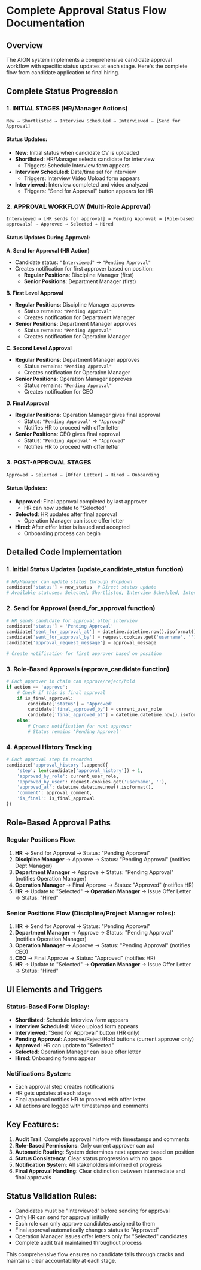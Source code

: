 # Complete Approval Status Flow Documentation

## Overview
The AION system implements a comprehensive candidate approval workflow with specific status updates at each stage. Here's the complete flow from candidate application to final hiring.

## Complete Status Progression

### 1. INITIAL STAGES (HR/Manager Actions)
```
New → Shortlisted → Interview Scheduled → Interviewed → [Send for Approval]
```

#### Status Updates:
- **New**: Initial status when candidate CV is uploaded
- **Shortlisted**: HR/Manager selects candidate for interview
  - Triggers: Schedule Interview form appears
- **Interview Scheduled**: Date/time set for interview
  - Triggers: Interview Video Upload form appears
- **Interviewed**: Interview completed and video analyzed
  - Triggers: "Send for Approval" button appears for HR

### 2. APPROVAL WORKFLOW (Multi-Role Approval)
```
Interviewed → [HR sends for approval] → Pending Approval → [Role-based approvals] → Approved → Selected → Hired
```

#### Status Updates During Approval:

**A. Send for Approval (HR Action)**
- Candidate status: `"Interviewed"` → `"Pending Approval"`
- Creates notification for first approver based on position:
  - **Regular Positions**: Discipline Manager (first)
  - **Senior Positions**: Department Manager (first)

**B. First Level Approval**
- **Regular Positions**: Discipline Manager approves
  - Status remains: `"Pending Approval"`
  - Creates notification for Department Manager
- **Senior Positions**: Department Manager approves
  - Status remains: `"Pending Approval"`
  - Creates notification for Operation Manager

**C. Second Level Approval**
- **Regular Positions**: Department Manager approves
  - Status remains: `"Pending Approval"`
  - Creates notification for Operation Manager
- **Senior Positions**: Operation Manager approves
  - Status remains: `"Pending Approval"`
  - Creates notification for CEO

**D. Final Approval**
- **Regular Positions**: Operation Manager gives final approval
  - Status: `"Pending Approval"` → `"Approved"`
  - Notifies HR to proceed with offer letter
- **Senior Positions**: CEO gives final approval
  - Status: `"Pending Approval"` → `"Approved"`
  - Notifies HR to proceed with offer letter

### 3. POST-APPROVAL STAGES
```
Approved → Selected → [Offer Letter] → Hired → Onboarding
```

#### Status Updates:
- **Approved**: Final approval completed by last approver
  - HR can now update to "Selected"
- **Selected**: HR updates after final approval
  - Operation Manager can issue offer letter
- **Hired**: After offer letter is issued and accepted
  - Onboarding process can begin

## Detailed Code Implementation

### 1. Initial Status Updates (update_candidate_status function)
```python
# HR/Manager can update status through dropdown
candidate['status'] = new_status  # Direct status update
# Available statuses: Selected, Shortlisted, Interview Scheduled, Interviewed, etc.
```

### 2. Send for Approval (send_for_approval function)
```python
# HR sends candidate for approval after interview
candidate['status'] = 'Pending Approval'
candidate['sent_for_approval_at'] = datetime.datetime.now().isoformat()
candidate['sent_for_approval_by'] = request.cookies.get('username', '')
candidate['approval_request_message'] = approval_message

# Create notification for first approver based on position
```

### 3. Role-Based Approvals (approve_candidate function)
```python
# Each approver in chain can approve/reject/hold
if action == 'approve':
    # Check if this is final approval
    if is_final_approval:
        candidate['status'] = 'Approved'
        candidate['final_approved_by'] = current_user_role
        candidate['final_approved_at'] = datetime.datetime.now().isoformat()
    else:
        # Create notification for next approver
        # Status remains 'Pending Approval'
```

### 4. Approval History Tracking
```python
# Each approval step is recorded
candidate['approval_history'].append({
    'step': len(candidate['approval_history']) + 1,
    'approved_by_role': current_user_role,
    'approved_by_user': request.cookies.get('username', ''),
    'approved_at': datetime.datetime.now().isoformat(),
    'comment': approval_comment,
    'is_final': is_final_approval
})
```

## Role-Based Approval Paths

### Regular Positions Flow:
1. **HR** → Send for Approval → Status: "Pending Approval"
2. **Discipline Manager** → Approve → Status: "Pending Approval" (notifies Dept Manager)
3. **Department Manager** → Approve → Status: "Pending Approval" (notifies Operation Manager)
4. **Operation Manager** → Final Approve → Status: "Approved" (notifies HR)
5. **HR** → Update to "Selected" → **Operation Manager** → Issue Offer Letter → Status: "Hired"

### Senior Positions Flow (Discipline/Project Manager roles):
1. **HR** → Send for Approval → Status: "Pending Approval"
2. **Department Manager** → Approve → Status: "Pending Approval" (notifies Operation Manager)
3. **Operation Manager** → Approve → Status: "Pending Approval" (notifies CEO)
4. **CEO** → Final Approve → Status: "Approved" (notifies HR)
5. **HR** → Update to "Selected" → **Operation Manager** → Issue Offer Letter → Status: "Hired"

## UI Elements and Triggers

### Status-Based Form Display:
- **Shortlisted**: Schedule Interview form appears
- **Interview Scheduled**: Video upload form appears  
- **Interviewed**: "Send for Approval" button (HR only)
- **Pending Approval**: Approve/Reject/Hold buttons (current approver only)
- **Approved**: HR can update to "Selected"
- **Selected**: Operation Manager can issue offer letter
- **Hired**: Onboarding forms appear

### Notifications System:
- Each approval step creates notifications
- HR gets updates at each stage
- Final approval notifies HR to proceed with offer letter
- All actions are logged with timestamps and comments

## Key Features:

1. **Audit Trail**: Complete approval history with timestamps and comments
2. **Role-Based Permissions**: Only current approver can act
3. **Automatic Routing**: System determines next approver based on position
4. **Status Consistency**: Clear status progression with no gaps
5. **Notification System**: All stakeholders informed of progress
6. **Final Approval Handling**: Clear distinction between intermediate and final approvals

## Status Validation Rules:

- Candidates must be "Interviewed" before sending for approval
- Only HR can send for approval initially
- Each role can only approve candidates assigned to them
- Final approval automatically changes status to "Approved"
- Operation Manager issues offer letters only for "Selected" candidates
- Complete audit trail maintained throughout process

This comprehensive flow ensures no candidate falls through cracks and maintains clear accountability at each stage.
